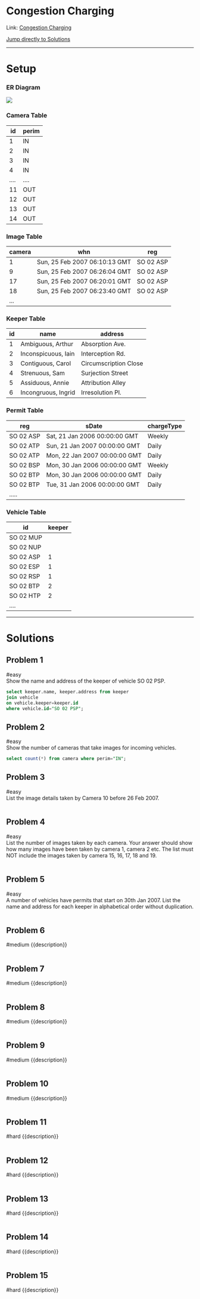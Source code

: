 # Congestion Charging
Link: [Congestion Charging](https://sqlzoo.net/wiki/Congestion_Charging) 

[Jump directly to Solutions](./congestion-charging.md#Solutions)

---
# Setup
### ER Diagram
![](../_resources/congestion-charging.png)
### Camera Table
| id   | perim |
| ---- | ----- |
| 1    | IN    |
| 2    | IN    |
| 3    | IN    |
| 4    | IN    |
| .... | ....  |
| 11   | OUT   |
| 12   | OUT   |
| 13   | OUT   |
| 14   | OUT   |
### Image Table
| camera | whn                           | reg       |
| ------ | ----------------------------- | --------- |
| 1      | Sun, 25 Feb 2007 06:10:13 GMT | SO 02 ASP |
| 9      | Sun, 25 Feb 2007 06:26:04 GMT | SO 02 ASP |
| 17     | Sun, 25 Feb 2007 06:20:01 GMT | SO 02 ASP |
| 18     | Sun, 25 Feb 2007 06:23:40 GMT | SO 02 ASP |
| ...    |                               |           |
### Keeper Table

| id  | name                | address               |
| --- | ------------------- | --------------------- |
| 1   | Ambiguous, Arthur   | Absorption Ave.       |
| 2   | Inconspicuous, Iain | Interception Rd.      |
| 3   | Contiguous, Carol   | Circumscription Close |
| 4   | Strenuous, Sam      | Surjection Street     |
| 5   | Assiduous, Annie    | Attribution Alley     |
| 6   | Incongruous, Ingrid | Irresolution Pl.      |
### Permit Table
| reg       | sDate                         | chargeType |
| --------- | ----------------------------- | ---------- |
| SO 02 ASP | Sat, 21 Jan 2006 00:00:00 GMT | Weekly     |
| SO 02 ATP | Sun, 21 Jan 2007 00:00:00 GMT | Daily      |
| SO 02 ATP | Mon, 22 Jan 2007 00:00:00 GMT | Daily      |
| SO 02 BSP | Mon, 30 Jan 2006 00:00:00 GMT | Weekly     |
| SO 02 BTP | Mon, 30 Jan 2006 00:00:00 GMT | Daily      |
| SO 02 BTP | Tue, 31 Jan 2006 00:00:00 GMT | Daily      |
| .....     |                               |            |
### Vehicle Table
| id        | keeper |
| --------- | ------ |
| SO 02 MUP |        |
| SO 02 NUP |        |
| SO 02 ASP | 1      |
| SO 02 ESP | 1      |
| SO 02 RSP | 1      |
| SO 02 BTP | 2      |
| SO 02 HTP | 2      |
| ....      |        |

---
# Solutions
##  Problem 1
#easy  
 Show the name and address of the keeper of vehicle SO 02 PSP.
```sql
select keeper.name, keeper.address from keeper 
join vehicle 
on vehicle.keeper=keeper.id
where vehicle.id="SO 02 PSP";
```
##  Problem 2
#easy  
Show the number of cameras that take images for incoming vehicles.
```sql
select count(*) from camera where perim="IN";
```

##  Problem 3
#easy  
List the image details taken by Camera 10 before 26 Feb 2007.
```sql

```

##  Problem 4
#easy  
List the number of images taken by each camera. Your answer should show how many images have been taken by camera 1, camera 2 etc. The list must NOT include the images taken by camera 15, 16, 17, 18 and 19.
```sql

```


##  Problem 5
#easy  
A number of vehicles have permits that start on 30th Jan 2007. List the name and address for each keeper in alphabetical order without duplication.
```sql

```

##  Problem 6
#medium 
{{description}}
```sql

```

##  Problem 7
#medium 
{{description}}
```sql

```

##  Problem 8
#medium 
{{description}}
```sql

```

##  Problem 9
#medium 
{{description}}
```sql

```

##  Problem 10
#medium 
{{description}}
```sql

```

##  Problem 11
#hard 
{{description}}
```sql

```

##  Problem 12
#hard
{{description}}
```sql

```

##  Problem 13
#hard
{{description}}
```sql

```

##  Problem 14
#hard
{{description}}
```sql

```

##  Problem 15
#hard
{{description}}
```sql

```
